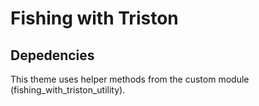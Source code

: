 # Fishing with Triston

## Depedencies
This theme uses helper methods from the custom module (fishing_with_triston_utility). 

